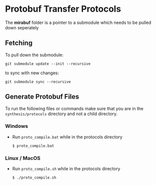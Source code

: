 # Protobuf Transfer Protocols

The **mirabuf** folder is a pointer to a submodule which needs to be pulled down seperately

## Fetching

To pull down the submodule:
```
git submodule update --init --recursive
```

to sync with new changes:
```
git submodule sync --recursive
```

## Generate Protobuf Files

To run the following files or commands make sure that you are in the `synthesis/protocols` directory and not a child directory.

### Windows

- Run `proto_compile.bat` while in the protocols directory
    ```
    $ proto_compile.bat
    ``` 

### Linux / MacOS

- Run `proto_compile.sh` while in the protocols directory
    ```
    $ ./proto_compile.sh
    ```
